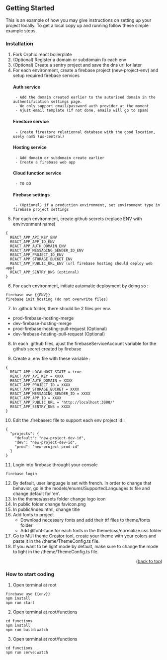 <!-- GETTING STARTED -->
## Getting Started

This is an example of how you may give instructions on setting up your project locally.
To get a local copy up and running follow these simple example steps.

### Installation

1. Fork Orphic react boilerplate 
2. (Optional) Register a domain or subdomain fo each env 
3. (Optional) Create a sentry project and save the dns url for later
4. For each environment, create a firebase project (new-project-env) and setup required firebase services
    #### Auth service
        - Add the domain created earlier to the autorised domain in the authentification settings page.
        - We only support email/password auth provider at the moment
        - Ajust email template (if not done, emails will go to spam)
       
    #### Firestore service
        - Create firestore relationnal database with the good location, usely nam5 (us-central)
    
    #### Hosting service
        - Add domain or subdomain create earlier
        - Create a firebase web app
        
    #### Cloud function service
        - TO DO
    
    #### Firebase settings
        - (Optional) if a production environment, set environment type in firebase project settings
    
5. For each environment, create github secrets (replace ENV with envirvonment name)
```
{
  REACT_APP_API_KEY_ENV
  REACT_APP_APP_ID_ENV
  REACT_APP_AUTH_DOMAIN_ENV
  REACT_APP_MESSAGING_SENDER_ID_ENV
  REACT_APP_PROJECT_ID_ENV
  REACT_APP_STORAGE_BUCKET_ENV
  REACT_APP_PUBLIC_URL_ENV (url firebase hosting should deploy web app)
  REACT_APP_SENTRY_DNS (optional)
}
```

6. For each environment, initiate automatic deployment by doing so : 
```
firebase use {{ENV}}
firebase init hosting (do not overwrite files)
```
7. In .github folder, there should be 2 files per env.
- prod-firebase-hosting-merge
- dev-firebase-hosting-merge 
- prod-firebase-hosting-pull-request (Optional)
- dev-firebase-hosting-pull-request (Optional)

8. In each .github files, ajust the firebaseServiceAccount variable for the github secret created by firebase

9. Create a .env file with these variable : 
```
{
  REACT_APP_LOCALHOST_STATE = true
  REACT_APP_API_KEY = XXXX
  REACT_APP_AUTH_DOMAIN = XXXX
  REACT_APP_PROJECT_ID = XXXX
  REACT_APP_STORAGE_BUCKET = XXXX
  REACT_APP_MESSAGING_SENDER_ID = XXXX
  REACT_APP_APP_ID = XXXX
  REACT_APP_PUBLIC_URL = 'http://localhost:3000/'
  REACT_APP_SENTRY_DNS = XXXX
}
```

10. Edit the .firebaserc file to support each env project id :
```
{
  "projects": {
    "default": "new-project-dev-id",
    "dev": "new-project-dev-id",
    "prod": "new-project-prod-id"
  }
}
```

11. Login into firebase throught your console
```
firebase login
```

12. By default, user language is set with french. In order to change that behavior, go in the models/enums/SupportedLanguages.ts file and change default for ‘en’.
13. In the themes/assets folder change logo icon
14. In public folder change favicon.png
15. In public/index.html, change title
16. Add fonts to project
    - Download necessary fonts and add their ttf files to theme/fonts folder
    - Add @font-face for each fonts in the theme/css/normalize.css folder
17. Go to MUI theme Creator tool, create your theme with your colors and paste it in the /theme/ThemeConfig.ts file.
18. If you want to be light mode by default, make sure to change the mode to light in the /theme/ThemeConfig.ts file.

<p align="right">(<a href="#readme-top">back to top</a>)</p>

### How to start coding

1. Open terminal at root
```
firebase use {{env}}
npm install
npm run start
```

2. Open terminal at root/functions
```
cd functions
npm install
npm run build:watch
```

3. Open terminal at root/functions
```
cd functions
npm run serve:watch
```


